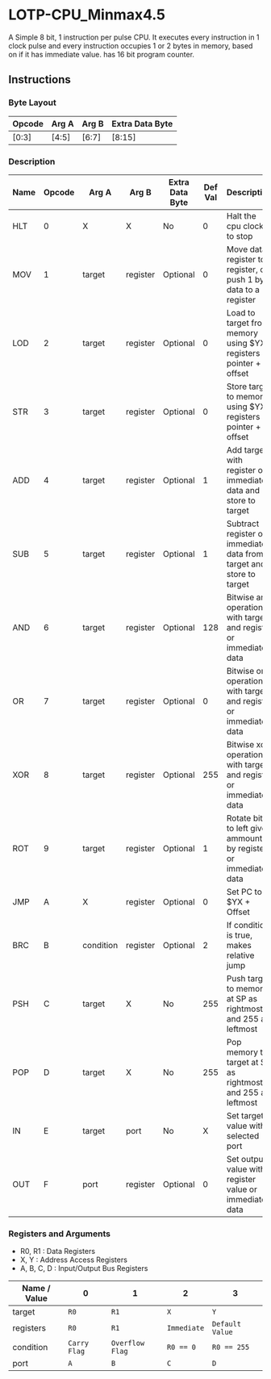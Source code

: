# LOTP-CPU_Minmax4.5
A Simple 8 bit, 1 instruction per pulse CPU. It executes every instruction in 1 clock pulse and every instruction occupies 1 or 2 bytes in memory, based on if it has immediate value. has 16 bit program counter.

## Instructions

### Byte Layout
| Opcode | Arg A | Arg B | Extra Data Byte |
|--------|-----------|--|------------|
|  [0:3]      | [4:5]     | [6:7] | [8:15]  |

### Description
| Name | Opcode | Arg A | Arg B | Extra Data Byte |Def Val| Description |
|------|---|-----------|-------------|------------|-------|-------------|
| HLT  | 0 | X         | X           | No         |  0    | Halt the cpu clock to stop |
| MOV  | 1 | target    | register    | Optional   |  0    | Move data register to register, or push 1 byte data to a register |
| LOD  | 2 | target    | register    | Optional   |  0    | Load to target from memory using $YX registers as pointer + offset |
| STR  | 3 | target    | register    | Optional   |  0    | Store target to memory using $YX registers as pointer + offset |
| ADD  | 4 | target    | register    | Optional   |  1    | Add target with register or immediate data and store to target |
| SUB  | 5 | target    | register    | Optional   |  1    | Subtract register or immediate data from target and store to target |
| AND  | 6 | target    | register    | Optional   |  128  | Bitwise and operation with target and register or immediate data |
| OR   | 7 | target    | register    | Optional   |  0    | Bitwise or operation with target and register or immediate data |
| XOR  | 8 | target    | register    | Optional   |  255  | Bitwise xor operation with target and register or immediate data |
| ROT  | 9 | target    | register    | Optional   |  1    | Rotate bits to left given ammount by register or immediate data |
| JMP  | A | X         | register    | Optional   |  0    | Set PC to $YX +  Offset|
| BRC  | B | condition | register    | Optional   |  2    | If condition is true, makes relative jump |
| PSH  | C | target    | X           | No         |  255  | Push target to memory at SP as rightmost and 255 as leftmost|
| POP  | D | target    | X           | No         |  255  | Pop memory to target at SP as rightmost and 255 as leftmost|
| IN   | E | target    | port        | No         |  X    | Set target value with selected port |
| OUT  | F | port      | register    | Optional   |  0    | Set output value with a register value or immediate data |

### Registers and Arguments

* R0, R1 : Data Registers
* X, Y : Address Access Registers
* A, B, C, D : Input/Output Bus Registers

| Name / Value | 0 | 1 | 2 | 3 |
|------|---|---|---|---|
| target | `R0` | `R1` | `X` | `Y` |
| registers | `R0` | `R1` | `Immediate` | `Default Value` |
| condition | `Carry Flag` | `Overflow Flag` | `R0 == 0` | `R0 == 255` |
| port | `A` | `B` | `C` | `D` |